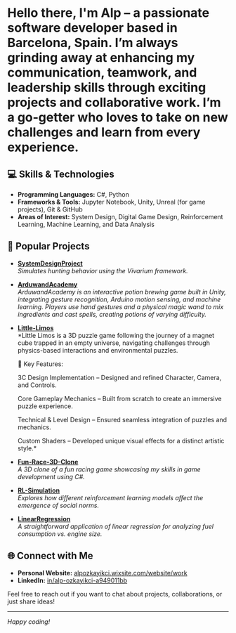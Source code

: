 # Hello there, I'm **Alp** – a passionate software developer based in **Barcelona, Spain**. I’m always grinding away at enhancing my communication, teamwork, and leadership skills through exciting projects and collaborative work. I’m a go-getter who loves to take on new challenges and learn from every experience.


## 💻 Skills & Technologies

- **Programming Languages:** C#, Python
- **Frameworks & Tools:** Jupyter Notebook, Unity, Unreal (for game projects), Git & GitHub
- **Areas of Interest:** System Design, Digital Game Design, Reinforcement Learning, Machine Learning, and Data Analysis

## 🚀 Popular Projects

- [**SystemDesignProject**](https://github.com/DarkInvader-ux/SystemDesignProject)  
  *Simulates hunting behavior using the Vivarium framework.*

- [**ArduwandAcademy**](https://github.com/DarkInvader-ux/ArduwandAcademy)  
  *ArduwandAcademy is an interactive potion brewing game built in Unity, integrating gesture recognition, Arduino motion sensing, and machine learning. Players use hand gestures and a physical magic wand to mix ingredients and cast spells, creating potions of varying difficulty.*

- [**Little-Limos**](https://github.com/DarkInvader-ux/Little-Limos)  
  *Little Limos is a 3D puzzle game following the journey of a magnet cube trapped in an empty universe, navigating challenges through physics-based interactions and environmental puzzles.

   🔹 Key Features:

    3C Design Implementation – Designed and refined Character, Camera, and Controls.
 
    Core Gameplay Mechanics – Built from scratch to create an immersive puzzle experience.

    Technical & Level Design – Ensured seamless integration of puzzles and mechanics.

    Custom Shaders – Developed unique visual effects for a distinct artistic style.*

- [**Fun-Race-3D-Clone**](https://github.com/DarkInvader-ux/Fun-Race-3D-Clone)  
  *A 3D clone of a fun racing game showcasing my skills in game development using C#.*

- [**RL-Simulation**](https://github.com/DarkInvader-ux/RL-Simulation)  
  *Explores how different reinforcement learning models affect the emergence of social norms.*

- [**LinearRegression**](https://github.com/DarkInvader-ux/LinearRegression)  
  *A straightforward application of linear regression for analyzing fuel consumption vs. engine size.*

## 🌐 Connect with Me

- **Personal Website:** [alpozkayikci.wixsite.com/website/work](https://alpozkayikci.wixsite.com/website/work)
- **LinkedIn:** [in/alp-ozkayikci-a949011bb](https://www.linkedin.com/in/alp-ozkayikci-a949011bb)

Feel free to reach out if you want to chat about projects, collaborations, or just share ideas!

---

*Happy coding!*
